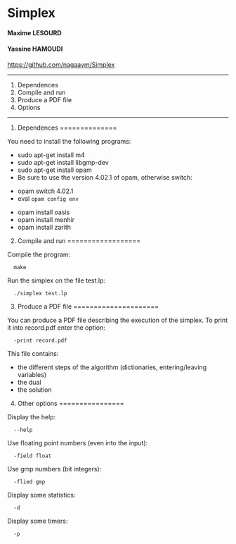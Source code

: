 # Simplex

#### Maxime LESOURD
#### Yassine HAMOUDI

https://github.com/nagaaym/Simplex

******************************************************************************

1. Dependences
2. Compile and run
3. Produce a PDF file
4. Options

******************************************************************************


1. Dependences
==============

You need to install the following programs:
  - sudo apt-get install m4
  - sudo apt-get install libgmp-dev
  - sudo apt-get install opam
  - Be sure to use the version 4.02.1 of opam, otherwise switch: 
   * opam switch 4.02.1
   * eval `opam config env`
  - opam install oasis
  - opam install menhir
  - opam install zarith

2. Compile and run
==================

Compile the program:
```
  make
```

Run the simplex on the file test.lp:
```
  ./simplex test.lp
```

3. Produce a PDF file
=====================

You can produce a PDF file describing the execution of the simplex. To print it into record.pdf enter the option:
```
  -print record.pdf
```

This file contains:
  - the different steps of the algorithm (dictionaries, entering/leaving variables)
  - the dual
  - the solution
  
4. Other options
================

Display the help:
```
  --help
```

Use floating point numbers (even into the input):
```
  -field float
```

Use gmp numbers (bit integers):
```
  -flied gmp
```

Display some statistics:
```
  -d
```
    
Display some timers:
```
  -p
```
